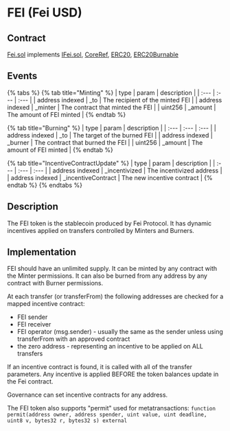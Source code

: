 # FEI \(Fei USD\)

## Contract

[Fei.sol](https://github.com/fei-protocol/fei-protocol-core/blob/master/contracts/token/Fei.sol) implements [IFei.sol](https://github.com/fei-protocol/fei-protocol-core/blob/master/contracts/token/IFei.sol), [CoreRef](https://github.com/fei-protocol/fei-protocol-core/wiki/CoreRef), [ERC20](https://docs.openzeppelin.com/contracts/3.x/api/token/erc20#ERC20), [ERC20Burnable](https://docs.openzeppelin.com/contracts/3.x/api/token/erc20#ERC20Burnable)

## Events

{% tabs %}
{% tab title="Minting" %}
| type | param | description |
| :--- | :--- | :--- |
| address indexed |  \_to | The recipient of the minted FEI |
| address indexed | \_minter | The contract that minted the FEI |
| uint256 | \_amount | The amount of FEI minted |
{% endtab %}

{% tab title="Burning" %}
| type | param | description |
| :--- | :--- | :--- |
| address indexed |  \_to | The target of the burned FEI |
| address indexed | \_burner | The contract that burned the FEI |
| uint256 | \_amount | The amount of FEI minted |
{% endtab %}

{% tab title="IncentiveContractUpdate" %}
| type | param | description |
| :--- | :--- | :--- |
| address indexed |  \_incentivized | The incentivized address |
| address indexed | \_incentiveContract | The new incentive contract |
{% endtab %}
{% endtabs %}

## Description

The FEI token is the stablecoin produced by Fei Protocol. It has dynamic incentives applied on transfers controlled by Minters and Burners.

## Implementation

FEI should have an unlimited supply. It can be minted by any contract with the Minter permissions. It can also be burned from any address by any contract with Burner permissions.

At each transfer \(or transferFrom\) the following addresses are checked for a mapped incentive contract:

* FEI sender
* FEI receiver
* FEI operator \(msg.sender\) - usually the same as the sender unless using transferFrom with an approved contract
* the zero address - representing an incentive to be applied on ALL transfers

If an incentive contract is found, it is called with all of the transfer parameters. Any incentive is applied BEFORE the token balances update in the Fei contract.

Governance can set incentive contracts for any address.

The FEI token also supports "permit" used for metatransactions: `function permit(address owner, address spender, uint value, uint deadline, uint8 v, bytes32 r, bytes32 s) external`

